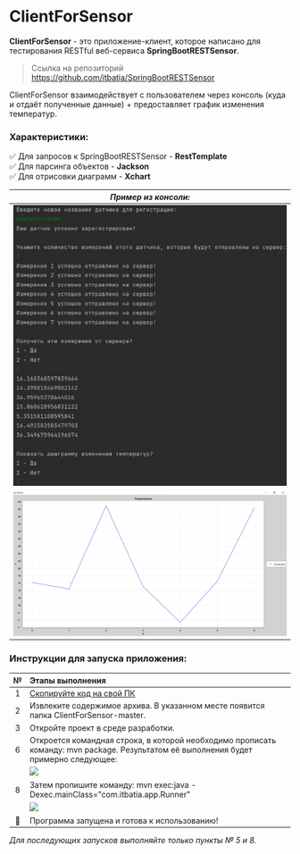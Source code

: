 # ClientForSensor

**ClientForSensor** - это приложение-клиент, которое написано для тестирования RESTful веб-сервиса **SpringBootRESTSensor**.</br>
> Ссылка на репозиторий https://github.com/itbatia/SpringBootRESTSensor </br>

ClientForSensor взаимодействует с пользователем через консоль (куда и отдаёт полученные данные) + предоставляет график изменения температур.

### Характеристики:
:white_check_mark: Для запросов к SpringBootRESTSensor - __RestTemplate__   
:white_check_mark: Для парсинга объектов - __Jackson__    
:white_check_mark: Для отрисовки диаграмм - __Xchart__   

|       ***Пример из консоли:***       |
|:------------------------------------:|
| ![](src/main/resources/static/1.jpg) |
| ![](src/main/resources/static/2.jpg) |

### Инструкции для запуска приложения:

|             №             | Этапы выполнения                                                                                                                     |
|:-------------------------:|:-------------------------------------------------------------------------------------------------------------------------------------|
|             1             | [Скопируйте код на свой ПК](https://github.com/itbatia/ClientForSensor/archive/refs/heads/master.zip)                                |
|             2             | Извлеките содержимое архива. В указанном месте появится папка ClientForSensor-master.                                                |
|             3             | Откройте проект в среде разработки.                                                                                                  |
|             6             | Откроется командная строка, в которой необходимо прописать команду: mvn package. Результатом её выполнения будет примерно следующее: |
|                           | ![](screenshots/screen2.jpg)                                                                                                         |
|             8             | Затем пропишите команду: mvn exec:java -Dexec.mainClass="com.itbatia.app.Runner"                                                     |
|                           | ![](screenshots/screen4.jpg)                                                                                                         |
| :triangular_flag_on_post: | Программа запущена и готова к использованию!                                                                                         |

*Для последующих запусков выполняйте только пункты № 5 и 8.*